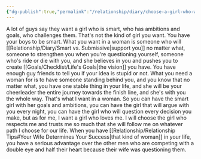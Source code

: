 ```yaml
---
{"dg-publish":true,"permalink":"/relationship/diary/choose-a-girl-who-will-support-you/","tags":["favorites"],"created":"Apr 10, 2023, 2:20 PM","updated":""}
---
```



A lot of guys say they want a girl who is smart, who has ambitions and goals, who challenges them. That's not the kind of girl you want. You have your boys to be smart. What you want in a woman is someone who will [[Relationship/Diary/Smart vs. Submissive\|support you]] no matter what, someone to strengthen you when you're questioning yourself, someone who's ride or die with you, and she believes in you and pushes you to create [[Goals/Checklist/Life's Goals\|the vision]] you have. You have enough guy friends to tell you if your idea is stupid or not. What you need a woman for is to have someone standing behind you, and you know that no matter what, you have one stable thing in your life, and she will be your cheerleader the entire journey towards the finish line, and she's with you the whole way. That's what I want in a woman. So you can have the smart girl with her goals and ambitions, you can have the girl that will argue with you every night, you can have the girl who will question every decision you make, but as for me, I want a girl who loves me. I will choose the girl who respects me and trusts me so much that she will follow me on whatever path I choose for our life. When you have [[Relationship/Relationship Tips#Your Wife Determines Your Success\|that kind of woman]] in your life, you have a serious advantage over the other men who are competing with a double eye and half their heart because their wife was questioning them.